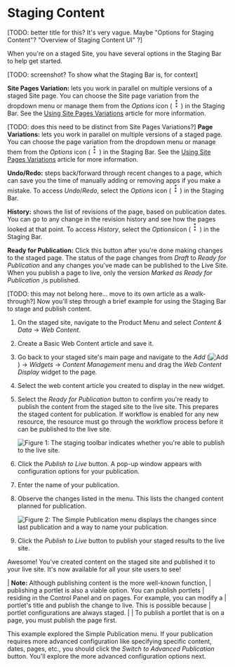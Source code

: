 # Staging Content
[TODO: better title for this? It's very vague. Maybe "Options for Staging Content"? "Overview of Staging Content UI" ?]

When you're on a staged Site, you have several options in the Staging Bar to help get started.

[TODO: screenshot? To show what the Staging Bar is, for context]

**Site Pages Variation:** lets you work in parallel on multiple versions of a staged Site page. You can choose the Site page variation from the dropdown menu or manage them from the *Options* icon (![Options](../../../../images/icon-staging-bar-options.png)) in the Staging Bar. See the [Using Site Pages Variations](/docs/7-2/user/-/knowledge_base/u/using-multi-and-single-page-variations) article for more information.

[TODO: does this need to be distinct from Site Pages Variations?]
**Page Variations:** lets you work in parallel on multiple versions of a staged page. You can choose the page variation from the dropdown menu or manage them from the *Options* icon (![Options](../../../../images/icon-staging-bar-options.png)) in the Staging Bar. See the [Using Site Pages Variations](/docs/7-2/user/-/knowledge_base/u/using-multi-and-single-page-variations) article for more information.

**Undo/Redo:** steps back/forward through recent changes to a page, which can save you the time of manually adding or removing apps if you make a mistake. To access *Undo*/*Redo*, select the *Options* icon (![Options](../../../../images/icon-staging-bar-options.png)) in the Staging Bar.

**History:** shows the list of revisions of the page, based on publication dates. You can go to any change in the revision history and see how the pages looked at that point. To access *History*, select the *Options*icon (![Options](../../../../images/icon-staging-bar-options.png)) in the Staging Bar.

**Ready for Publication:** Click this button after you're done making changes to the staged page. The status of the page changes from *Draft* to *Ready for Publication* and any changes you've made can be published to the Live Site. When you publish a page to live, only the version *Marked as Ready for Publication* ,is published.


[TODO: this may not belong here... move to its own article as a walk-through?]
Now you'll step through a brief example for using the Staging Bar to stage and
publish content.

1.  On the staged site, navigate to the Product Menu and select *Content & Data*
    &rarr; *Web Content*.

2.  Create a Basic Web Content article and save it.

3.  Go back to your staged site's main page and navigate to the *Add*
    (![Add](../../../../images/icon-add-widget.png)) &rarr; *Widgets* &rarr;
    *Content Management* menu and drag the *Web Content Display* widget to the
    page.

4.  Select the web content article you created to display in the new widget.

5.  Select the *Ready for Publication* button to confirm you're ready to publish
    the content from the staged site to the live site. This prepares the
    staged content for publication. If workflow is enabled for any new resource,
    the resource must go through the workflow process before it can be published
    to the live site.

    ![Figure 1: The staging toolbar indicates whether you're able to publish to the live site.](../../../../images/staging-publish-bar.png)

6.  Click the *Publish to Live* button. A pop-up window appears with
    configuration options for your publication.

7.  Enter the name of your publication.

8.  Observe the changes listed in the menu. This lists the changed content
    planned for publication.

    ![Figure 2: The Simple Publication menu displays the changes since last publication and a way to name your publication.](../../../../images/simple-staging-publication.png)

9.  Click the *Publish to Live* button to publish your staged results to the
    live site.

Awesome! You've created content on the staged site and published it to your live
site. It's now available for all your site users to see!

| **Note:** Although publishing content is the more well-known function,
| publishing a portlet is also a viable option. You can publish portlets
| residing in the Control Panel and on pages. For example, you can modify a
| portlet's title and publish the change to live. This is possible because
| portlet configurations are always staged.
| 
| To publish a portlet that is on a page, you must publish the page first.

This example explored the Simple Publication menu. If your publication requires
more advanced configuration like specifying specific content, dates, pages,
etc., you should click the *Switch to Advanced Publication* button. You'll
explore the more advanced configuration options next.
